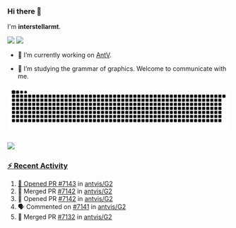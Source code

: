 ### Hi there 👋

I'm **interstellarmt**.

[![](https://img.shields.io/endpoint?url=https://awards.antv.vision/interstellarmt-g2-contributor.json)](https://github.com/antvis/g2)
[![](https://img.shields.io/endpoint?url=https://awards.antv.vision/interstellarmt-gpt-vis-contributor.json)](https://github.com/antvis/gpt-vis)

- 🔭 I’m currently working on [AntV](https://github.com/antvis).

- 📖 I’m studying the grammar of graphics. Welcome to communicate with me.

![](https://raw.githubusercontent.com/interstellarmt/interstellarmt/refs/heads/output/github-contribution-grid-snake.svg)
<div>
  <a href="https://github.com/interstellarmt">
  <img height="180em" src="https://github-readme-stats-eight-theta.vercel.app/api?username=interstellarmt&show_icons=true&include_all_commits=true&count_private=true&theme=tokyonight"/>
</div>
    
### :zap: Recent Activity

<!--START_SECTION:activity-->
1. 💪 Opened PR [#7143](https://github.com/antvis/G2/pull/7143) in [antvis/G2](https://github.com/antvis/G2)
2. 🎉 Merged PR [#7142](https://github.com/antvis/G2/pull/7142) in [antvis/G2](https://github.com/antvis/G2)
3. 💪 Opened PR [#7142](https://github.com/antvis/G2/pull/7142) in [antvis/G2](https://github.com/antvis/G2)
4. 🗣 Commented on [#7141](https://github.com/antvis/G2/issues/7141#issuecomment-3388418368) in [antvis/G2](https://github.com/antvis/G2)
5. 🎉 Merged PR [#7132](https://github.com/antvis/G2/pull/7132) in [antvis/G2](https://github.com/antvis/G2)
<!--END_SECTION:activity-->

